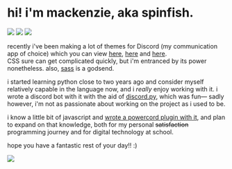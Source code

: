 # hi! i'm mackenzie, aka spinfish.

![][views] ![][pronouns] ![][discord]

recently i've been making a lot of themes for Discord (my communication app of choice) which you can view [here][kaleidoscope], [here][midnight candy] and [here][midnightcord].<br>
CSS sure can get complicated quickly, but i'm entranced by its power nonetheless. also, [sass][ily sass] is a godsend.

i started learning python close to two years ago and consider myself relatively capable in the language now, and i *really* enjoy working with it. i wrote a discord bot with it with the aid of [discord.py][dpy], which was fun— sadly however, i'm not as passionate about working on the project as i used to be.

i know a little bit of javascript and [wrote a powercord plugin with it][yawn], and plan to expand on that knowledge, both for my personal ~~satisfaction~~ programming journey and for digital technology at school.

hope you have a fantastic rest of your day!! :)

<img src="https://github-readme-stats.vercel.app/api/top-langs/?username=spinfish&theme=radical&hide_border=true&layout=compact">

<!--
  i'm sorry but you were too ugly
  <img src="https://github-readme-stats.vercel.app/api?username=spinfish&theme=radical&hide_border=true&show_icons=true" width="auto">
-->

[views]: https://komarev.com/ghpvc/?username=spinfish&label=profile+views&color=ff1493
[pronouns]: https://img.shields.io/badge/pronouns-they%2Fthem-ff1493
[discord]: https://img.shields.io/badge/discord-mackenzie%230173-ff1493
[kaleidoscope]: https://github.com/spinfish/kaleidoscope "the one i'm most proud of"
[midnight candy]: https://github.com/spinfish/midnight-candy-powercord 'based on the ST3 theme i made of the same name'
[midnightcord]: https://github.com/spinfish/midnightcord 'simple midnight theme for... you get the idea'
[ily sass]: https://sass-lang.com 'thank god for you honestly'
[dpy]: https://github.com/Rapptz/discord.py 'amazin lib that u should go check out'
[yawn]: https://github.com/spinfish/bored-powercord-plugin "i suppose you could say the irony of that is i made it when i was extremely bored"
